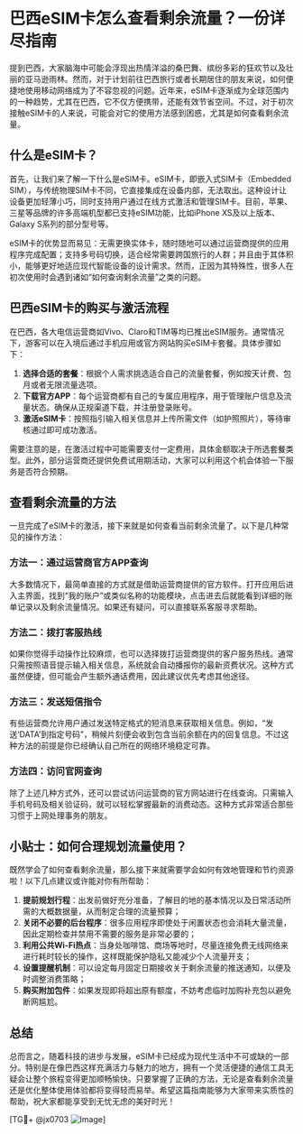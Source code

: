 # 巴西eSIM卡怎么查看剩余流量？一份详尽指南

提到巴西，大家脑海中可能会浮现出热情洋溢的桑巴舞、缤纷多彩的狂欢节以及壮丽的亚马逊雨林。然而，对于计划前往巴西旅行或者长期居住的朋友来说，如何便捷地使用移动网络成为了不容忽视的问题。近年来，eSIM卡逐渐成为全球范围内的一种趋势，尤其在巴西，它不仅方便携带，还能有效节省空间。不过，对于初次接触eSIM卡的人来说，可能会对它的使用方法感到困惑，尤其是如何查看剩余流量。

## 什么是eSIM卡？

首先，让我们来了解一下什么是eSIM卡。eSIM卡，即嵌入式SIM卡（Embedded SIM），与传统物理SIM卡不同，它直接集成在设备内部，无法取出。这种设计让设备更加轻薄小巧，同时支持用户通过在线方式激活和管理SIM卡。目前，苹果、三星等品牌的许多高端机型都已支持eSIM功能，比如iPhone XS及以上版本、Galaxy S系列的部分型号等。

eSIM卡的优势显而易见：无需更换实体卡，随时随地可以通过运营商提供的应用程序完成配置；支持多号码切换，适合经常需要跨国旅行的人群；并且由于其体积小，能够更好地适应现代智能设备的设计需求。然而，正因为其特殊性，很多人在初次使用时会遇到诸如“如何查询剩余流量”之类的问题。

## 巴西eSIM卡的购买与激活流程

在巴西，各大电信运营商如Vivo、Claro和TIM等均已推出eSIM服务。通常情况下，游客可以在入境后通过手机应用或官方网站购买eSIM卡套餐。具体步骤如下：

1. **选择合适的套餐**：根据个人需求挑选适合自己的流量套餐，例如按天计费、包月或者无限流量选项。
2. **下载官方APP**：每个运营商都有自己的专属应用程序，用于管理账户信息及流量状态。确保从正规渠道下载，并注册登录账号。
3. **激活eSIM卡**：按照指引输入相关信息并上传所需文件（如护照照片），等待审核通过即可成功激活。

需要注意的是，在激活过程中可能需要支付一定费用，具体金额取决于所选套餐类型。此外，部分运营商还提供免费试用期活动，大家可以利用这个机会体验一下服务是否符合预期。

## 查看剩余流量的方法

一旦完成了eSIM卡的激活，接下来就是如何查看当前剩余流量了。以下是几种常见的操作方法：

### 方法一：通过运营商官方APP查询
大多数情况下，最简单直接的方式就是借助运营商提供的官方软件。打开应用后进入主界面，找到“我的账户”或类似名称的功能模块，点击进去后就能看到详细的账单记录以及剩余流量情况。如果还有疑问，可以直接联系客服寻求帮助。

### 方法二：拨打客服热线
如果你觉得手动操作比较麻烦，也可以选择拨打运营商提供的客户服务热线。通常只需按照语音提示输入相关信息，系统就会自动播报你的最新资费状况。这种方式虽然便捷，但可能会产生额外通话费用，因此建议优先考虑其他途径。

### 方法三：发送短信指令
有些运营商允许用户通过发送特定格式的短消息来获取相关信息。例如，“发送‘DATA’到指定号码”，稍候片刻便会收到包含当前余额在内的回复信息。不过这种方法的前提是你已经确认自己所在的网络环境稳定可靠。

### 方法四：访问官网查询
除了上述几种方式外，还可以尝试访问运营商的官方网站进行在线查询。只需输入手机号码及相关验证码，就可以轻松掌握最新的消费动态。这种方式非常适合那些习惯于上网处理事务的朋友。

## 小贴士：如何合理规划流量使用？

既然学会了如何查看剩余流量，那么接下来就需要学会如何有效地管理和节约资源啦！以下几点建议或许能对你有所帮助：

1. **提前规划行程**：出发前做好充分准备，了解目的地的基本情况以及日常活动所需的大概数据量，从而制定合理的流量预算；
2. **关闭不必要的后台程序**：很多应用程序即使处于闲置状态也会消耗大量流量，因此定期检查并禁用不需要的服务是非常必要的；
3. **利用公共Wi-Fi热点**：当身处咖啡馆、商场等地时，尽量连接免费无线网络来进行耗时较长的操作，这样既能保护隐私又能减少个人流量开支；
4. **设置提醒机制**：可以设定每月固定日期接收关于剩余流量的推送通知，以便及时调整消费策略；
5. **购买附加包件**：如果发现即将超出原有额度，不妨考虑临时加购补充包以避免断网尴尬。

## 总结

总而言之，随着科技的进步与发展，eSIM卡已经成为现代生活中不可或缺的一部分。特别是在像巴西这样充满活力与魅力的地方，拥有一个灵活便捷的通信工具无疑会让整个旅程变得更加顺畅愉快。只要掌握了正确的方法，无论是查看剩余流量还是优化整体使用体验都将变得轻而易举。希望这篇指南能够为大家带来实质性的帮助，祝大家都能享受到无忧无虑的美好时光！

[TG💪+ @jx0703 ![Image](https://github.com/user-attachments/assets/dbca1d08-cadb-493c-b0ec-ad6f7a83f270)]